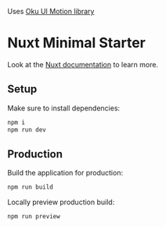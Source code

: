 


Uses [Oku UI Motion library](https://motion.oku-ui.com/)



# Nuxt Minimal Starter

Look at the [Nuxt documentation](https://nuxt.com/docs/getting-started/introduction) to learn more.

## Setup

Make sure to install dependencies:

```bash
npm i
npm run dev
```

## Production

Build the application for production:

```bash
npm run build
```

Locally preview production build:

```bash
npm run preview
```